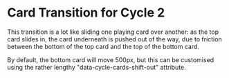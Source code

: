 # Card Transition for Cycle 2

This transition is a lot like sliding one playing card over another: as the top card slides in, the card underneath is pushed out of the way, due to friction between the bottom of the top card and the top of the bottom card.

By default, the bottom card will move 500px, but this can be customised using the rather lengthy "data-cycle-cards-shift-out" attribute.
